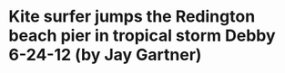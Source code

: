 <!--
id: 25963780486
link: http://tumblr.atmos.org/post/25963780486/kite-surfer-jumps-the-redington-beach-pier-in
slug: kite-surfer-jumps-the-redington-beach-pier-in
date: Tue Jun 26 2012 17:22:41 GMT-0700 (PDT)
publish: 2012-06-026
tags: 
title: Kite surfer jumps the Redington beach pier in tropical storm Debby 6-24-12 (by Jay Gartner)
-->


Kite surfer jumps the Redington beach pier in tropical storm Debby 6-24-12 (by Jay Gartner)
===========================================================================================




